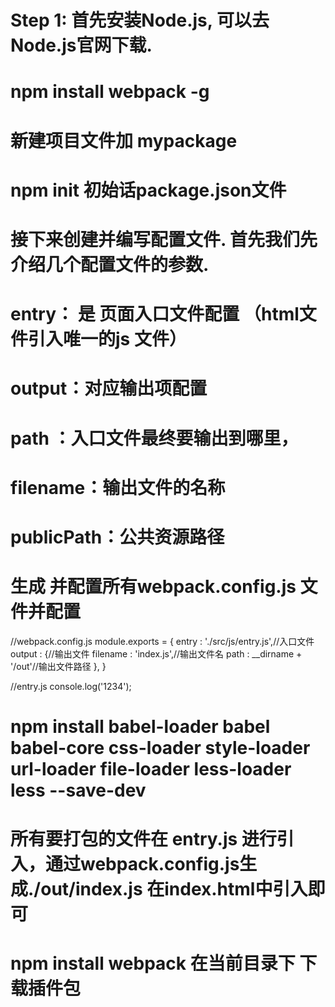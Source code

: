 # Step 1: 首先安装Node.js, 可以去Node.js官网下载.

# npm install webpack -g

# 新建项目文件加 mypackage

# npm init 初始话package.json文件

# 接下来创建并编写配置文件. 首先我们先介绍几个配置文件的参数. 
#  entry： 是 页面入口文件配置 （html文件引入唯一的js 文件）
#  output：对应输出项配置 
#  path ：入口文件最终要输出到哪里，
#  filename：输出文件的名称
#  publicPath：公共资源路径

# 生成 并配置所有webpack.config.js 文件并配置

//webpack.config.js
module.exports = {
    entry : './src/js/entry.js',//入口文件
    output : {//输出文件
        filename : 'index.js',//输出文件名
        path : __dirname + '/out'//输出文件路径
    },
}

//entry.js
console.log('1234');

# npm install babel-loader babel babel-core css-loader style-loader  url-loader file-loader less-loader less  --save-dev 
# 所有要打包的文件在 entry.js 进行引入，通过webpack.config.js生成./out/index.js  在index.html中引入即可

# npm install webpack 在当前目录下 下载插件包